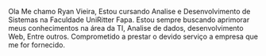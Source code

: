Ola Me chamo Ryan Vieira, Estou cursando Analise e Desenvolvimento de Sistemas na Faculdade UniRitter Fapa.
Estou sempre buscando aprimorar meus conhecimentos na área da TI, Analise de dados, desenvolvimento Web, Entre outros.
Comprometido a prestar o devido serviço a empresa que me for fornecido.

<!---
Rv2k24/Rv2k24 is a ✨ special ✨ repository because its `README.md` (this file) appears on your GitHub profile.
You can click the Preview link to take a look at your changes.
--->

